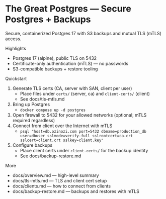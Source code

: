 # The Great Postgres — Secure Postgres + Backups

Secure, containerized Postgres 17 with S3 backups and mutual TLS (mTLS) access.

Highlights
- Postgres 17 (alpine), public TLS on 5432
- Certificate-only authentication (mTLS) — no passwords
- S3-compatible backups + restore tooling

Quickstart
1) Generate TLS certs (CA, server with SAN, client per user)
   - Place files under `certs/` (server, ca) and `client-certs/` (client)
   - See docs/tls-mtls.md
2) Bring up Postgres
   - `docker compose up -d postgres`
3) Open firewall to 5432 for your allowed networks (optional; mTLS required regardless)
4) Connect from client over the Internet with mTLS
   - `psql "host=db.ozinozi.com port=5432 dbname=production_db user=dbuser sslmode=verify-full sslrootcert=ca.crt sslcert=client.crt sslkey=client.key"`
5) Configure backups
   - Place client certs under `client-certs/` for the backup identity
   - See docs/backup-restore.md

More
- docs/overview.md — high-level summary
- docs/tls-mtls.md — TLS and client cert setup
- docs/clients.md — how to connect from clients
- docs/backup-restore.md — backups and restores with mTLS

